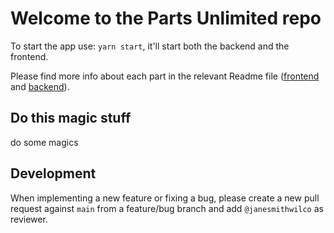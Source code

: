 # Welcome to the Parts Unlimited repo

To start the app use: `yarn start`, it'll start both the backend and the frontend.

Please find more info about each part in the relevant Readme file ([frontend](frontend/readme.md) and [backend](backend/README.md)).

## Do this magic stuff
do some magics

## Development

When implementing a new feature or fixing a bug, please create a new pull request against `main` from a feature/bug branch and add `@janesmithwilco` as reviewer.
